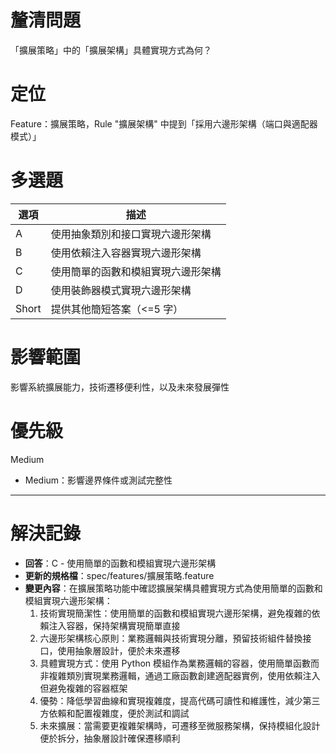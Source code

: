 # 釐清問題

「擴展策略」中的「擴展架構」具體實現方式為何？

# 定位

Feature：擴展策略，Rule "擴展架構" 中提到「採用六邊形架構（端口與適配器模式）」

# 多選題

| 選項 | 描述 |
|--------|-------------|
| A | 使用抽象類別和接口實現六邊形架構 |
| B | 使用依賴注入容器實現六邊形架構 |
| C | 使用簡單的函數和模組實現六邊形架構 |
| D | 使用裝飾器模式實現六邊形架構 |
| Short | 提供其他簡短答案（<=5 字） |

# 影響範圍

影響系統擴展能力，技術遷移便利性，以及未來發展彈性

# 優先級

Medium
- Medium：影響邊界條件或測試完整性

---

# 解決記錄

- **回答**：C - 使用簡單的函數和模組實現六邊形架構
- **更新的規格檔**：spec/features/擴展策略.feature
- **變更內容**：在擴展策略功能中確認擴展架構具體實現方式為使用簡單的函數和模組實現六邊形架構：
  1. 技術實現簡潔性：使用簡單的函數和模組實現六邊形架構，避免複雜的依賴注入容器，保持架構實現簡單直接
  2. 六邊形架構核心原則：業務邏輯與技術實現分離，預留技術組件替換接口，使用抽象層設計，便於未來遷移
  3. 具體實現方式：使用 Python 模組作為業務邏輯的容器，使用簡單函數而非複雜類別實現業務邏輯，通過工廠函數創建適配器實例，使用依賴注入但避免複雜的容器框架
  4. 優勢：降低學習曲線和實現複雜度，提高代碼可讀性和維護性，減少第三方依賴和配置複雜度，便於測試和調試
  5. 未來擴展：當需要更複雜架構時，可遷移至微服務架構，保持模組化設計便於拆分，抽象層設計確保遷移順利